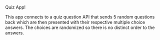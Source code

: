 Quiz App!

This app connects to a quiz question API that sends 5 random questions back which are then presented with their respective multiple choice answers. The choices are randomized so there is no distinct order to the answers. 